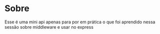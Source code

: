 # Sobre
Esse é uma mini api apenas para por em prática o que foi aprendido nessa sessão sobre middleware e usar no express 